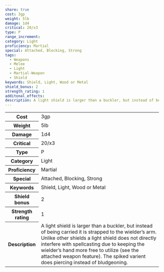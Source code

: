 ```yaml
---
share: true
cost: 3gp
weight: 5lb
damage: 1d4
critical: 20/x3
type: P
range_increment: 
category: Light
proficiency: Martial
special: Attached, Blocking, Strong
tags:
  - Weapons
  - Melee
  - Light
  - Martial-Weapon
  - Shield
keywords: Shield, Light, Wood or Metal
shield_bonus: 2
strength_rating: 1
additonal_effects: 
description: A light shield is larger than a buckler, but instead of being carried it is strapped to the wielder’s arm. Unlike other shields a light shield does not directly interfere with spellcasting due to keeping the wielder’s hand more free to utilize (see the attached weapon feature). The spiked varient does piercing instead of bludgeoning.
---
```


<p><span style="overflow-x: auto;"><table><tbody><tr><th>Cost</th><td>3gp</td></tr><tr><th>Weight</th><td>5lb</td></tr><tr><th>Damage</th><td>1d4</td></tr><tr><th>Critical</th><td>20/x3</td></tr><tr><th>Type</th><td>P</td></tr><tr><th>Category</th><td>Light</td></tr><tr><th>Proficiency</th><td>Martial</td></tr><tr><th>Special</th><td>Attached, Blocking, Strong</td></tr><tr><th>Keywords</th><td>Shield, Light, Wood or Metal</td></tr><tr><th>Shield bonus</th><td>2</td></tr><tr><th>Strength rating</th><td>1</td></tr><tr><th>Description</th><td>A light shield is larger than a buckler, but instead of being carried it is strapped to the wielder’s arm. Unlike other shields a light shield does not directly interfere with spellcasting due to keeping the wielder’s hand more free to utilize (see the attached weapon feature). The spiked varient does piercing instead of bludgeoning.</td></tr></tbody></table></span></p>